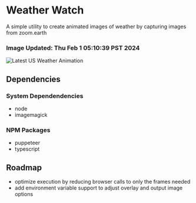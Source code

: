 # Weather Watch

A simple utility to create animated images of weather by capturing images from zoom.earth

### Image Updated: Thu Feb  1 05:10:39 PST 2024

![Latest US Weather Animation](animations/2024-02-01.webp)

## Dependencies
### System Dependendencies
* node
* imagemagick
### NPM Packages
* puppeteer
* typescript

## Roadmap
* optimize execution by reducing browser calls to only the frames needed
* add environment variable support to adjust overlay and output image options
